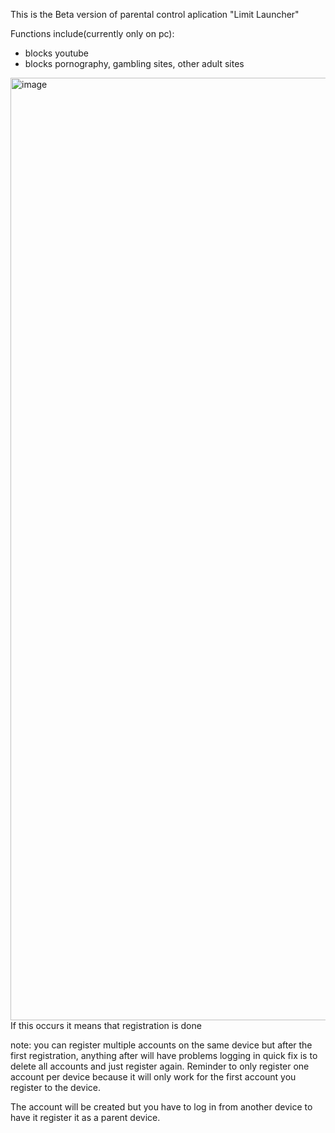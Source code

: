 This is the Beta version of parental control aplication "Limit Launcher"

Functions include(currently only on pc):
- blocks youtube
- blocks pornography, gambling sites, other adult sites
  
<img width="2540" height="1508" alt="image" src="https://github.com/user-attachments/assets/f8170f01-943d-4ef6-a031-909e51b92ca6" />
If this occurs it means that registration is done

note: you can register multiple accounts on the same device but after the first registration, anything after will have problems logging in quick fix is to delete all accounts and just register again. Reminder to only register one account per device because it will only work for the first account you register to the device.

The account will be created but you have to log in from another device to have it register it as a parent device.


